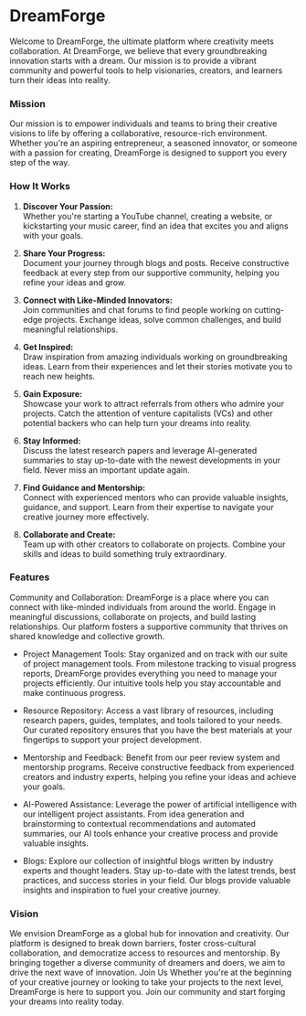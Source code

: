 # DreamForge
Welcome to DreamForge, the ultimate platform where creativity meets collaboration. At DreamForge, we believe that every groundbreaking innovation starts with a dream. Our mission is to provide a vibrant community and powerful tools to help visionaries, creators, and learners turn their ideas into reality.
### Mission
Our mission is to empower individuals and teams to bring their creative visions to life by offering a collaborative, resource-rich environment. Whether you're an aspiring entrepreneur, a seasoned innovator, or someone with a passion for creating, DreamForge is designed to support you every step of the way.

### How It Works
1. **Discover Your Passion:**\
   Whether you're starting a YouTube channel, creating a website, or kickstarting your music career, find an idea that excites you and aligns with your goals.

2. **Share Your Progress:**\
   Document your journey through blogs and posts. Receive constructive feedback at every step from our supportive community, helping you refine your ideas and grow.

3. **Connect with Like-Minded Innovators:**\
   Join communities and chat forums to find people working on cutting-edge projects. Exchange ideas, solve common challenges, and build meaningful relationships.

4. **Get Inspired:**\
   Draw inspiration from amazing individuals working on groundbreaking ideas. Learn from their experiences and let their stories motivate you to reach new heights.

5. **Gain Exposure:**\
   Showcase your work to attract referrals from others who admire your projects. Catch the attention of venture capitalists (VCs) and other potential backers who can help turn your dreams into reality.

6. **Stay Informed:**\
   Discuss the latest research papers and leverage AI-generated summaries to stay up-to-date with the newest developments in your field. Never miss an important update again.

7. **Find Guidance and Mentorship:**\
   Connect with experienced mentors who can provide valuable insights, guidance, and support. Learn from their expertise to navigate your creative journey more effectively.

8. **Collaborate and Create:**\
   Team up with other creators to collaborate on projects. Combine your skills and ideas to build something truly extraordinary.


### Features
Community and Collaboration:
DreamForge is a place where you can connect with like-minded individuals from around the world. Engage in meaningful discussions, collaborate on projects, and build lasting relationships. Our platform fosters a supportive community that thrives on shared knowledge and collective growth.

- Project Management Tools:
Stay organized and on track with our suite of project management tools. From milestone tracking to visual progress reports, DreamForge provides everything you need to manage your projects efficiently. Our intuitive tools help you stay accountable and make continuous progress.

- Resource Repository:
Access a vast library of resources, including research papers, guides, templates, and tools tailored to your needs. Our curated repository ensures that you have the best materials at your fingertips to support your project development.

- Mentorship and Feedback:
Benefit from our peer review system and mentorship programs. Receive constructive feedback from experienced creators and industry experts, helping you refine your ideas and achieve your goals.

- AI-Powered Assistance:
Leverage the power of artificial intelligence with our intelligent project assistants. From idea generation and brainstorming to contextual recommendations and automated summaries, our AI tools enhance your creative process and provide valuable insights.

- Blogs:
Explore our collection of insightful blogs written by industry experts and thought leaders. Stay up-to-date with the latest trends, best practices, and success stories in your field. Our blogs provide valuable insights and inspiration to fuel your creative journey.

### Vision
We envision DreamForge as a global hub for innovation and creativity. Our platform is designed to break down barriers, foster cross-cultural collaboration, and democratize access to resources and mentorship. By bringing together a diverse community of dreamers and doers, we aim to drive the next wave of innovation. Join Us Whether you're at the beginning of your creative journey or looking to take your projects to the next level, DreamForge is here to support you. Join our community and start forging your dreams into reality today.
